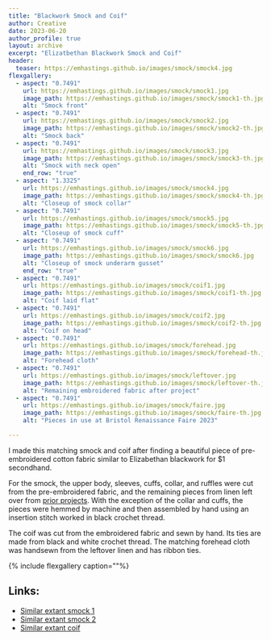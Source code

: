 ```yaml
---
title: "Blackwork Smock and Coif"
author: Creative
date: 2023-06-20
author_profile: true
layout: archive
excerpt: "Elizatbethan Blackwork Smock and Coif"
header:
  teaser: https://emhastings.github.io/images/smock/smock4.jpg
flexgallery:
  - aspect: "0.7491"
    url: https://emhastings.github.io/images/smock/smock1.jpg
    image_path: https://emhastings.github.io/images/smock/smock1-th.jpg
    alt: "Smock front"
  - aspect: "0.7491"
    url: https://emhastings.github.io/images/smock/smock2.jpg
    image_path: https://emhastings.github.io/images/smock/smock2-th.jpg
    alt: "Smock back"
  - aspect: "0.7491"
    url: https://emhastings.github.io/images/smock/smock3.jpg
    image_path: https://emhastings.github.io/images/smock/smock3-th.jpg
    alt: "Smock with neck open"
    end_row: "true"
  - aspect: "1.3325"
    url: https://emhastings.github.io/images/smock/smock4.jpg
    image_path: https://emhastings.github.io/images/smock/smock4-th.jpg
    alt: "Closeup of smock collar"
  - aspect: "0.7491"
    url: https://emhastings.github.io/images/smock/smock5.jpg
    image_path: https://emhastings.github.io/images/smock/smock5-th.jpg
    alt: "Closeup of smock cuff"
  - aspect: "0.7491"
    url: https://emhastings.github.io/images/smock/smock6.jpg
    image_path: https://emhastings.github.io/images/smock/smock6.jpg
    alt: "Closeup of smock underarm gusset"
    end_row: "true"
  - aspect: "0.7491"
    url: https://emhastings.github.io/images/smock/coif1.jpg
    image_path: https://emhastings.github.io/images/smock/coif1-th.jpg
    alt: "Coif laid flat"
  - aspect: "0.7491"
    url: https://emhastings.github.io/images/smock/coif2.jpg
    image_path: https://emhastings.github.io/images/smock/coif2-th.jpg
    alt: "Coif on head"	
  - aspect: "0.7491"
    url: https://emhastings.github.io/images/smock/forehead.jpg
    image_path: https://emhastings.github.io/images/smock/forehead-th.jpg
    alt: "Forehead cloth"
  - aspect: "0.7491"
    url: https://emhastings.github.io/images/smock/leftover.jpg
    image_path: https://emhastings.github.io/images/smock/leftover-th.jpg
    alt: "Remaining embroidered fabric after project"
  - aspect: "0.7491"
    url: https://emhastings.github.io/images/smock/faire.jpg
    image_path: https://emhastings.github.io/images/smock/faire-th.jpg
    alt: "Pieces in use at Bristol Renaissance Faire 2023"	

---
```


I made this matching smock and coif after finding a beautiful piece of pre-embroidered cotton fabric similar to Elizabethan blackwork for $1 secondhand.  

For the smock, the upper body, sleeves, cuffs, collar, and ruffles were cut from the pre-embroidered fabric, and the remaining pieces from linen left over from [prior projects](https://emhastings.github.io/costuming/faire/). With the exception of the collar and cuffs, the pieces were hemmed by machine and then assembled by hand using an insertion stitch worked in black crochet thread.  

The coif was cut from the embroidered fabric and sewn by hand. Its ties are made from black and white crochet thread. The matching forehead cloth was handsewn from the leftover linen and has ribbon ties.  

{% include flexgallery caption=""%}

## Links:
* [Similar extant smock 1](https://collections.vam.ac.uk/item/O110103/smock-unknown/)
* [Similar extant smock 2](https://collections.vam.ac.uk/item/O78791/smock-unknown/)
* [Similar extant coif](https://collections.vam.ac.uk/item/O251180/coif-unknown/)  



